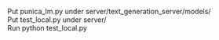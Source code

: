 Put punica_lm.py under server/text_generation_server/models/  
Put test_local.py under server/  
Run python test_local.py  